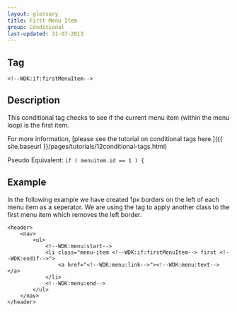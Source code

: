 ```yaml
---
layout: glossary
title: First Menu Item
group: Conditional
last-updated: 31-07-2013
---
```



## Tag

`<!--WDK:if:firstMenuItem-->`

## Description
This conditional tag checks to see if the current menu item (within the menu loop) is the first item.

For more information, [please see the tutorial on conditional tags here.]({{ site.baseurl }}/pages/tutorials/12conditional-tags.html)

Pseudo Equivalent:
`if ( menuitem.id == 1 ) {`

## Example
In the following example we have created 1px borders on the left of each menu item as a seperator. We are using the tag to apply another class to the first menu item which removes the left border.

~~~
<header>
	<nav>
		<ul>
			<!--WDK:menu:start-->
			<li class="menu-item <!--WDK:if:firstMenuItem--> first <!--WDK:endif-->">
				<a href="<!--WDK:menu:link-->"><!--WDK:menu:text--></a>
			</li>
			<!--WDK:menu:end-->
		</ul>
	</nav>
</header>
~~~